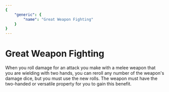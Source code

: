 ```yaml
---
{
	"generic": {
		"name": "Great Weapon Fighting"
	}
}
---
```

# Great Weapon Fighting
When you roll damage for an attack you make with a melee weapon that you are wielding with two hands, you can reroll any number of the weapon's damage dice, but you must use the new rolls.
The weapon must have the two-handed or versatile property for you to gain this benefit.
